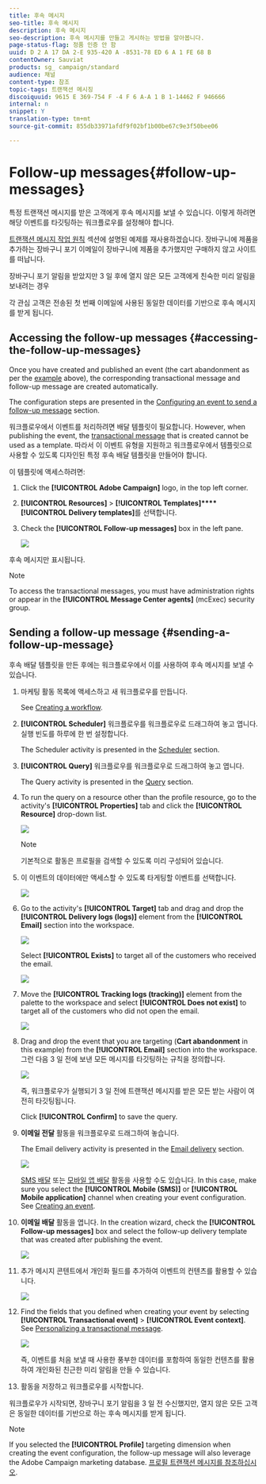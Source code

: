 ```yaml
---
title: 후속 메시지
seo-title: 후속 메시지
description: 후속 메시지
seo-description: 후속 메시지를 만들고 게시하는 방법을 알아봅니다.
page-status-flag: 정품 인증 안 함
uuid: D 2 A 17 DA 2-E 935-420 A -8531-78 ED 6 A 1 FE 68 B
contentOwner: Sauviat
products: sg_ campaign/standard
audience: 채널
content-type: 참조
topic-tags: 트랜잭션 메시징
discoiquuid: 9615 E 369-754 F -4 F 6 A-A 1 B 1-14462 F 946666
internal: n
snippet: Y
translation-type: tm+mt
source-git-commit: 855db33971afdf9f02bf1b00be67c9e3f50bee06

---
```



# Follow-up messages{#follow-up-messages}

특정 트랜잭션 메시지를 받은 고객에게 후속 메시지를 보낼 수 있습니다. 이렇게 하려면 해당 이벤트를 타깃팅하는 워크플로우를 설정해야 합니다.

[트랜잭션 메시지 작업 원칙](../../channels/using/about-transactional-messaging.md#transactional-messaging-operating-principle) 섹션에 설명된 예제를 재사용하겠습니다. 장바구니에 제품을 추가하는 장바구니 포기 이메일이 장바구니에 제품을 추가했지만 구매하지 않고 사이트를 떠납니다.

장바구니 포기 알림을 받았지만 3 일 후에 열지 않은 모든 고객에게 친숙한 미리 알림을 보내려는 경우

각 관심 고객은 전송된 첫 번째 이메일에 사용된 동일한 데이터를 기반으로 후속 메시지를 받게 됩니다.

## Accessing the follow-up messages {#accessing-the-follow-up-messages}

Once you have created and published an event (the cart abandonment as per the [example](../../channels/using/about-transactional-messaging.md#transactional-messaging-operating-principle) above), the corresponding transactional message and follow-up message are created automatically.

The configuration steps are presented in the [Configuring an event to send a follow-up message](../../administration/using/configuring-transactional-messaging.md#use-case--configuring-an-event-to-send-a-transactional-message) section.

워크플로우에서 이벤트를 처리하려면 배달 템플릿이 필요합니다. However, when publishing the event, the [transactional message](../../channels/using/event-transactional-messages.md) that is created cannot be used as a template. 따라서 이 이벤트 유형을 지원하고 워크플로우에서 템플릿으로 사용할 수 있도록 디자인된 특정 후속 배달 템플릿을 만들어야 합니다.

이 템플릿에 액세스하려면:

1. Click the **[!UICONTROL Adobe Campaign]** logo, in the top left corner.
1. **[!UICONTROL Resources]** &gt; **[!UICONTROL Templates]****[!UICONTROL Delivery templates]**&#x200B;를 선택합니다.
1. Check the **[!UICONTROL Follow-up messages]** box in the left pane.

   ![](assets/message-center_follow-up-search.png)

후속 메시지만 표시됩니다.

>[!NOTE]
>
>To access the transactional messages, you must have administration rights or appear in the **[!UICONTROL Message Center agents]** (mcExec) security group.

## Sending a follow-up message {#sending-a-follow-up-message}

후속 배달 템플릿을 만든 후에는 워크플로우에서 이를 사용하여 후속 메시지를 보낼 수 있습니다.

1. 마케팅 활동 목록에 액세스하고 새 워크플로우를 만듭니다.

   See [Creating a workflow](../../automating/using/building-a-workflow.md#creating-a-workflow).

1. **[!UICONTROL Scheduler]** 워크플로우를 워크플로우로 드래그하여 놓고 엽니다. 실행 빈도를 하루에 한 번 설정합니다.

   The Scheduler activity is presented in the [Scheduler](../../automating/using/scheduler.md) section.

1. **[!UICONTROL Query]** 워크플로우를 워크플로우로 드래그하여 놓고 엽니다.

   The Query activity is presented in the [Query](../../automating/using/query.md) section.

1. To run the query on a resource other than the profile resource, go to the activity's **[!UICONTROL Properties]** tab and click the **[!UICONTROL Resource]** drop-down list.

   ![](assets/message-center_follow-up-query-properties.png)

   >[!NOTE]
   >
   >기본적으로 활동은 프로필을 검색할 수 있도록 미리 구성되어 있습니다.

1. 이 이벤트의 데이터에만 액세스할 수 있도록 타게팅할 이벤트를 선택합니다.

   ![](assets/message-center_follow-up-query-resource.png)

1. Go to the activity's **[!UICONTROL Target]** tab and drag and drop the **[!UICONTROL Delivery logs (logs)]** element from the **[!UICONTROL Email]** section into the workspace.

   ![](assets/message-center_follow-up-delivery-logs.png)

   Select **[!UICONTROL Exists]** to target all of the customers who received the email.

   ![](assets/message-center_follow-up-delivery-logs-exists.png)

1. Move the **[!UICONTROL Tracking logs (tracking)]** element from the palette to the workspace and select **[!UICONTROL Does not exist]** to target all of the customers who did not open the email.

   ![](assets/message-center_follow-up-delivery-and-tracking-logs.png)

1. Drag and drop the event that you are targeting (**Cart abandonment** in this example) from the **[!UICONTROL Email]** section into the workspace. 그런 다음 3 일 전에 보낸 모든 메시지를 타깃팅하는 규칙을 정의합니다.

   ![](assets/message-center_follow-up-created.png)

   즉, 워크플로우가 실행되기 3 일 전에 트랜잭션 메시지를 받은 모든 받는 사람이 여전히 타깃팅됩니다.

   Click **[!UICONTROL Confirm]** to save the query.

1. **이메일 전달** 활동을 워크플로우로 드래그하여 놓습니다.

   The Email delivery activity is presented in the [Email delivery](../../automating/using/email-delivery.md) section.

   ![](assets/message-center_follow-up-workflow.png)

   [SMS 배달](../../automating/using/sms-delivery.md) 또는 [모바일 앱 배달](../../automating/using/push-notification-delivery.md) 활동을 사용할 수도 있습니다. In this case, make sure you select the **[!UICONTROL Mobile (SMS)]** or **[!UICONTROL Mobile application]** channel when creating your event configuration. See [Creating an event](../../administration/using/configuring-transactional-messaging.md#creating-an-event).

1. **이메일 배달** 활동을 엽니다. In the creation wizard, check the **[!UICONTROL Follow-up messages]** box and select the follow-up delivery template that was created after publishing the event.

   ![](assets/message-center_follow-up-template.png)

1. 추가 메시지 콘텐트에서 개인화 필드를 추가하여 이벤트의 컨텐츠를 활용할 수 있습니다.

   ![](assets/message-center_follow-up-content.png)

1. Find the fields that you defined when creating your event by selecting **[!UICONTROL Transactional event]** &gt; **[!UICONTROL Event context]**. See [Personalizing a transactional message](../../channels/using/event-transactional-messages.md#personalizing-a-transactional-message).

   ![](assets/message-center_follow-up-personalization.png)

   즉, 이벤트를 처음 보낼 때 사용한 풍부한 데이터를 포함하여 동일한 컨텐츠를 활용하여 개인화된 친근한 미리 알림을 만들 수 있습니다.

1. 활동을 저장하고 워크플로우를 시작합니다.

워크플로우가 시작되면, 장바구니 포기 알림을 3 일 전 수신했지만, 열지 않은 모든 고객은 동일한 데이터를 기반으로 하는 후속 메시지를 받게 됩니다.

>[!NOTE]
>
>If you selected the **[!UICONTROL Profile]** targeting dimension when creating the event configuration, the follow-up message will also leverage the Adobe Campaign marketing database. [프로필 트랜잭션 메시지를 참조하십시오](../../channels/using/profile-transactional-messages.md).

